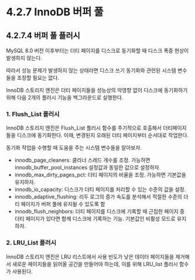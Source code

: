 # 4.2.7 InnoDB 버퍼 풀

## 4.2.7.4 버퍼 풀 플러시
MySQL 8.0 버전 이후부터는 더티 페이지를 디스크로 동기화할 때 디스크 폭증 현상이 발생하지 않는다.

따라서 성능 문제가 발생하지 않는 상태라면 디스크 쓰기 동기화와 관련된 시스템 변수들을 조정할 필요는 없다.

InnoDB 스토리지 엔진은 더티 페이지들을 성능상의 악영향 없이 디스크에 동기화하기 위해 다음 2개의 플러시 기능을 백그라운드로 실행한다.


### 1. Flush_List 플러시
InnoDB 스토리지 엔진은 Flush_List 플러시 함수를 주기적으로 호출해서 더티페이지들을 디스크에 동기화한다.
이때, 변경된지 오래된 더티 페이지부터 순서대로 작업한다.

동기화 작업을 수행할 때 도움을 주는 시스템 변수들을 알아보자.
+ innodb_page_cleaners: 클리너 스레드 개수를 조정. 가능하면 innodb_buffer_pool_instances 설정값과 동일한 값으로 설정하자.
+ innodb_max_dirty_pages_pct: 더티 페이지의 비율을 조정. 가능하면 기본값을 유지하자.
+ innodb_io_capacity: 디스크가 더티 페이지를 처리할 수 있는 수준의 값을 설정.
+ innodb_adaptive_flushing: 리두 로그의 증가 속도를 분석해서 적절한 수준의 더티 페이지가 버퍼 풀에 유지될 수 있도록 함
+ innodb_flush_neighbors: 더티 페이지를 디스크에 기록할 때 근접한 페이지 중 더티 페이지가 있다면 함께 디스크에 기록하는 기능. 기본값인 비활성 모드로 유지하자.

### 2. LRU_List 플러시
InnoDB 스토리지 엔진은 LRU 리스트에서 사용 빈도가 낮은 데이터 페이지들을 제거해서 새로운 페이지들을 읽어올 공간을 만들어야 하는데, 이를 위해 LRU_list 플러시 함수가 사용된다.




